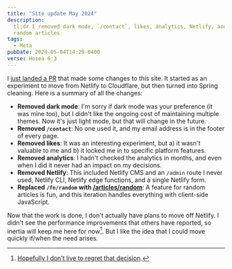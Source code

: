 ```yaml
---
title: "Site update May 2024"
description:
  tl;dr I removed dark mode, `/contact`, likes, analytics, Netlify, and changed
  random articles
tags:
  - Meta
pubDate: 2024-05-04T14:29-0400
verse: Hosea 6:3
---
```


I [just landed a PR](https://github.com/SeanMcP/seanmcp.com/pull/73) that made
some changes to this site. It started as an experiment to move from Netlify to
Cloudflare, but then turned into Spring cleaning. Here is a summary of all the
changes:

- **Removed dark mode**: I'm sorry if dark mode was your preference (it was mine
  too), but I didn't like the ongoing cost of maintaining multiple themes. Now
  it's just light mode, but that will change in the future.
- **Removed `/contact`**: No one used it, and my email address is in the footer
  of every page.
- **Removed likes**: It was an interesting experiment, but a) it wasn't valuable
  to me and b) it locked me in to specific platform features.
- **Removed analytics**: I hadn't checked the analytics in months, and even when
  I did it never had an impact on my decisions.
- **Removed Netlify**: This included Netlify CMS and an `/admin` route I never
  used, Netlify CLI, Netlify edge functions, and a single Netlify form.
- **Replaced `/fn/random` with [/articles/random](/articles/random)**: A feature
  for random articles is fun, and this iteration handles everything with
  client-side JavaScript.

Now that the work is done, I don't actually have plans to move off Netlify. I
didn't see the performance improvements that others have reported, so inertia
will keep me here for now[^1]. But I like the idea that I could move quickly
if/when the need arises.

[^1]:
    [Hopefully I don't live to regret that decision](https://www.reddit.com/r/webdev/comments/1b14bty/netlify_just_sent_me_a_104k_bill_for_a_simple/).
